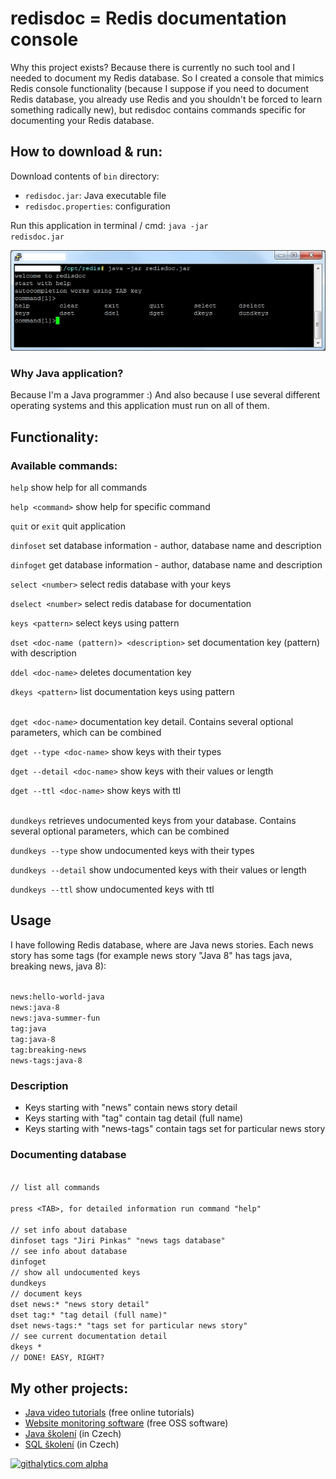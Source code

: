 <h1>redisdoc = Redis documentation console</h1>

Why this project exists? Because there is currently no such tool and I needed to document my Redis database.
So I created a console that mimics Redis console functionality (because I suppose if you need to document 
Redis database, you already use Redis and you shouldn't be forced to learn something radically new), but 
redisdoc contains commands specific for documenting your Redis database.

<h2>How to download & run:</h2> 
Download contents of <code>bin</code> directory:

<ul>
	<li><code>redisdoc.jar</code>: Java executable file</li>
	<li><code>redisdoc.properties</code>: configuration</li>
</ul>

Run this application in terminal / cmd: <code>java -jar redisdoc.jar</code>

<img src='redisdoc.jpg' />

<h3>Why Java application?</h3>
Because I'm a Java programmer :) And also because I use several different 
operating systems and this application must run on all of them.

<h2>Functionality:</h2>

<h3>Available commands:</h3>
<code>help</code> show help for all commands

<code>help &lt;command&gt;</code> show help for specific command

<code>quit</code> or <code>exit</code> quit application

<code>dinfoset</code> set database information - author, database name and description

<code>dinfoget</code> get database information - author, database name and description

<code>select &lt;number&gt;</code> select redis database with your keys

<code>dselect &lt;number&gt;</code> select redis database for documentation

<code>keys &lt;pattern&gt;</code> select keys using pattern

<code>dset &lt;doc-name (pattern)&gt; &lt;description&gt;</code> set documentation key (pattern) with description

<code>ddel &lt;doc-name&gt;</code> deletes documentation key

<code>dkeys &lt;pattern&gt;</code> list documentation keys using pattern
<br><br>


<code>dget &lt;doc-name&gt;</code>
documentation key detail. Contains several optional parameters, which can be combined

<code>dget --type &lt;doc-name&gt;</code>
show keys with their types

<code>dget --detail &lt;doc-name&gt;</code>
show keys with their values or length

<code>dget --ttl &lt;doc-name&gt;</code>
show keys with ttl
<br><br>


<code>dundkeys</code>
retrieves undocumented keys from your database. Contains several optional parameters, which can be combined

<code>dundkeys --type</code>
show undocumented keys with their types

<code>dundkeys --detail</code>
show undocumented keys with their values or length

<code>dundkeys --ttl</code>
show undocumented keys with ttl

<h2>Usage</h2>

<p>I have following Redis database, where are Java news stories. Each news story has some tags (for example news story "Java 8" has tags java, breaking news, java 8):</p>

<code>
news:hello-world-java
news:java-8
news:java-summer-fun
tag:java
tag:java-8
tag:breaking-news
news-tags:java-8
</code>

<h3>Description</h3>

<ul>
<li>Keys starting with "news" contain news story detail</li>
<li>Keys starting with "tag" contain tag detail (full name)</li>
<li>Keys starting with "news-tags" contain tags set for particular news story</li>
</ul>

<h3>Documenting database</h3>

<code>
// list all commands<br>
press &lt;TAB&gt;, for detailed information run command "help"<br>
// set info about database
dinfoset tags "Jiri Pinkas" "news tags database"
// see info about database
dinfoget
// show all undocumented keys
dundkeys
// document keys
dset news:* "news story detail"
dset tag:* "tag detail (full name)"
dset news-tags:* "tags set for particular news story"
// see current documentation detail
dkeys *
// DONE! EASY, RIGHT?
</code>


<h2>My other projects:</h2>
<ul>
	<li><a href="http://www.javavids.com" target="_blank" title="Java video tutorials">Java video tutorials</a> (free online tutorials)</li>
	<li><a href="http://sitemonitoring.sourceforge.net/" target="_blank" title="Website monitoring software">Website monitoring software</a> (free OSS software)</li>
	<li><a href="http://www.java-skoleni.cz" target="_blank" title="Java školení">Java školení</a> (in Czech)</li>
	<li><a href="http://www.sql-skoleni.cz" target="_blank" title="Java školení">SQL školení</a> (in Czech)</li>
</ul>

[![githalytics.com alpha](https://cruel-carlota.pagodabox.com/ca1907b4162bb2126ce8e51e1d618cf2 "githalytics.com")](http://githalytics.com/jirkapinkas/redisdoc)
